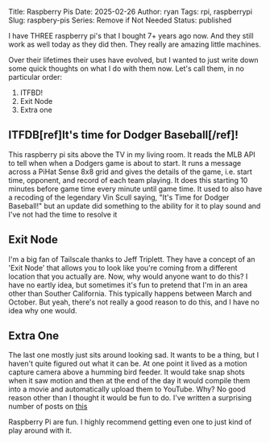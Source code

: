 Title: Raspberry Pis
Date: 2025-02-26
Author: ryan
Tags: rpi, raspberrypi
Slug: raspbery-pis
Series: Remove if Not Needed
Status: published

I have THREE raspberry pi's that I bought 7+ years ago now. And they still work as well today as they did then. They really are amazing little machines.

Over their lifetimes their uses have evolved, but I wanted to just write down some quick thoughts on what I do with them now. Let's call them, in no particular order:

1. ITFBD!
2. Exit Node
3. Extra one

## ITFDB[ref]It's time for Dodger Baseball[/ref]!

This raspberry pi sits above the TV in my living room. It reads the MLB API to tell when when a Dodgers game is about to start. It runs a message across a PiHat Sense 8x8 grid and gives the details of the game, i.e. start time, opponent, and record of each team playing. It does this starting 10 minutes before game time every minute until game time. It used to also have a recoding of the legendary Vin Scull saying, "It's Time for Dodger Baseball!" but an update did something to the ability for it to play sound and I've not had the time to resolve it

## Exit Node

I'm a big fan of Tailscale thanks to Jeff Triplett. They have a concept of an 'Exit Node' that allows you to look like you're coming from a different location that you actually are. Now, why would anyone want to do this? I have no eartly idea, but sometimes it's fun to pretend that I'm in an area other than Souther California. This typically happens between March and October. But yeah, there's not really a good reason to do this, and I have no idea why one would.

## Extra One

The last one mostly just sits around looking sad. It wants to be a thing, but I haven't quite figured out what it can be. At one point it lived as a motion capture camera above a humming bird feeder. It would take snap shots when it saw motion and then at the end of the day it would compile them into a movie and automatically upload them to YouTube. Why? No good reason other than I thought it would be fun to do. I've written a surprising number of posts on [this](https://search.ryancheley.com/pelican/article_search?text=hummingbird)

Raspberry Pi are fun. I highly recommend getting even one to just kind of play around with it.
